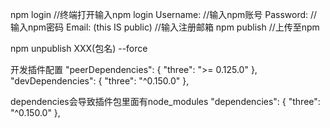 npm login    //终端打开输入npm login
Username:    //输入npm账号
Password:    //输入npm密码
Email: (this IS public)    //输入注册邮箱
npm publish   //上传至npm


npm unpublish XXX(包名) --force

开发插件配置
"peerDependencies": {
    "three": ">= 0.125.0"
},
"devDependencies": {
    "three": "^0.150.0"
},

dependencies会导致插件包里面有node_modules
"dependencies": {
    "three": "^0.150.0"
},
  